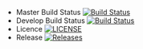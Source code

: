 - Master Build Status [![Build Status](https://travis-ci.com/Saaaaaaaaaaaam/sem.svg?branch=master)](https://travis-ci.com/Saaaaaaaaaaaam/sem)
- Develop Build Status [![Build Status](https://travis-ci.org/Saaaaaaaaaaaam/sem.svg?branch=develop)](https://travis-ci.org/Saaaaaaaaaaaam/sem)
- Licence [![LICENSE](https://img.shields.io/github/license/Saaaaaaaaaaaam/sem.svg?style=flat-square)](https://github.com/Saaaaaaaaaaaam/sem/master/LICENSE)
- Release [![Releases](https://img.shields.io/github/release/Saaaaaaaaaaaam/sem/all.svg?style=flat-square)](https://github.com/Saaaaaaaaaaaam/sem/releases)